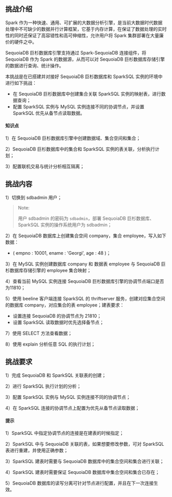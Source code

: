 ## 挑战介绍

Spark 作为一种快速、通用、可扩展的大数据分析引擎，是当前大数据时代数据处理中不可缺少的数据并行计算框架，它基于内存计算，在保证了数据处理的实时性的同时还保证了高容错性和高可伸缩性，允许用户将 Spark 集群部署在大量廉价的硬件之中。

SequoiaDB 巨杉数据库引擎支持通过 Spark-SequoiaDB 连接组件，将 SequoiaDB 作为 Spark 的数据源，从而可以对 SequoiaDB 巨杉数据库存储引擎的数据进行查询、统计操作。

本挑战是在已搭建并对接好 SequoiaDB 巨杉数据库和 SparkSQL 实例的环境中进行如下挑战：
- 在 SequoiaDB 巨杉数据库中创建集合关联 SparkSQL 实例的映射表，进行数据查询；
- 配置 SparkSQL 实例与 MySQL 实例连接不同的协调节点，并设置 SparkSQL 优先从备节点读取数据。


#### 知识点

1）在 SequoiaDB 巨杉数据库引擎中创建数据域、集合空间和集合；

2）SequoiaDB 巨杉数据库中的集合和 SparkSQL 实例的表关联，分析执行计划；

3）配置联机交易与统计分析相互隔离；

## 挑战内容

1）切换到 sdbadmin 用户；

>Note:
>
>用户 sdbadmin 的密码为 `sdbadmin`，部署 SequoiaDB 巨杉数据库、SparkSQL 实例的操作系统用户为 sdbadmin；


2）在 SequoiaDB 数据库上创建集合空间 company，集合 employee，写入如下数据：

- ( empno : 10001, ename : 'Georgi', age : 48 )；


3）在 MySQL 实例创建数据库 company 和 数据表 employee 与 SequoiaDB 巨杉数据库存储引擎的 employee 集合映射；

4）查看当前 MySQL 实例连接 SequoiaDB 巨杉数据库引擎的协调节点端口是否为11810；

5）使用 beeline 客户端连接 SparkSQL 的 thriftserver 服务，创建对应集合空间的数据库 company，对应集合的表 employee；建表要求：
- 设置连接 SequoiaDB 的协调节点为 21810；
- 设置 SparkSQL 读取数据时优先选择备节点；


7）使用 SELECT 方法查看数据；

8）使用 explain 分析任意 SQL 的执行计划；


## 挑战要求

1）完成 SequoiaDB 和 SparkSQL 关联表的创建；

2）进行 SparkSQL 执行计划的分析；

3）配置 SparkSQL 实例与 MySQL 实例连接不同的协调节点；

4）在 SparkSQL 连接的协调节点上配置为优先从备节点读取数据；

#### 提示

1）SparkSQL 中指定协调节点的连接是在建表的时候指定；

2）SparkSQL 中与 SequoiaDB 关联的表，如果想要修改参数，可对 SparkSQL 表进行重建，并使用正确参数；

3）SparkSQL 建表时需要与 SequoiaDB 数据库中的集合空间和集合进行关联；

4）SparkSQL 建表时需要保证 SequoiaDB 数据库中集合空间和集合已存在；

5）SequoiaDB 数据库的读写分离可针对节点进行配置，并且在下一次连接生效。








<!--
测试判断:
1. 查看sdb数据是否正常; /opt/sequoiadb/bin/sdb 'db = new Sdb(); db.company.employee.find()' | grep 10001 ;SequoiaDB 数据异常

2. 查看spark数据是否正常; /opt/spark/bin/beeline -u 'jdbc:hive2://localhost:10000' -e 'SELECT * FROM company.employee where empno in ("10001", "10002");' | grep -E "10002"; Spark数据异常

示例代码：
1.
sdb 'db = new Sdb(); db.createCS("company").createCL("employee")'
sdb 'db.company.employee.insert({empno : 10001, ename : "Georgi", age : 48})'

2. 
/opt/spark/bin/beeline -u 'jdbc:hive2://localhost:10000' -e 'create database company; create table company.employee ( empno int, ename varchar(128), age int)using com.sequoiadb.spark options( host "localhost:11810", collectionspace "company", collection "employee");'

/opt/spark/bin/beeline -u 'jdbc:hive2://localhost:10000' -e 'insert into company.employee values( 10002, "Bezalel", 21);'
-->




<!--
测试判断：
1. 查看优先备节点是否设置； cat /opt/sequoiadb/conf/local/21810/sdb.conf | grep -i  "PreferInstance=S"; 协调节点 21810 优先读取备数据节点配置错误
2. 查看spark协调节点配置;/opt/spark/bin/beeline -u 'jdbc:hive2://localhost:10000' -e 'show create table company.employee' | grep 21810; spark 建表协调节点配置错误，需要指定优先读取备节点数据的协调节点哦


示例代码：
1.
sdb 'db = new Sdb(); db.createCS("company").createCL("employee")'

2.
sdb 'db.updateConf({preferinstance:"S"},{NodeName:"sdbserver1:21810"})'

/opt/spark/bin/beeline -u 'jdbc:hive2://localhost:10000' -e 'create database  if not exists company;drop table  if exists company.employee; create table company.employee ( empno int, ename varchar(128), age int)using com.sequoiadb.spark options( host "localhost:21810", collectionspace "company", collection "employee");'

/opt/spark/bin/beeline -u 'jdbc:hive2://localhost:10000' -e 'insert into company.employee values ( 10001, 'Georgi', 48 ),( 10002, 'Bezalel', 21 ),( 10003, 'Parto', 33 ),( 10004, 'Chirstian', 40 ),( 10005, 'Kyoichi', 23 ),( 10006, 'Anneke', 19 ),( 10007, 'Ileana', 28 ),( 10008, 'Liz', 38 ),( 10009, 'Parish', 31 ),( 10010, 'Odette', 23 );'
-->
